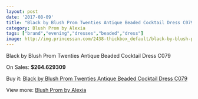 ```yaml
---
layout: post
date: '2017-08-09'
title: "Black by Blush Prom Twenties Antique Beaded Cocktail Dress C079"
category: Blush Prom by Alexia
tags: ["brand","evening","dresses","beaded","dress"]
image: http://img.princessan.com/2438-thickbox_default/black-by-blush-prom-twenties-antique-beaded-cocktail-dress-c079.jpg
---
```

Black by Blush Prom Twenties Antique Beaded Cocktail Dress C079

On Sales: **$264.629309**
<a href="https://www.princessan.com/en/blush-prom-by-alexia/1100-black-by-blush-prom-twenties-antique-beaded-cocktail-dress-c079.html"><amp-img layout="responsive" width="600" height="600" src="//img.princessan.com/2438-thickbox_default/black-by-blush-prom-twenties-antique-beaded-cocktail-dress-c079.jpg" alt="Black by Blush Prom Twenties Antique Beaded Cocktail Dress C079 0" /></a>
<a href="https://www.princessan.com/en/blush-prom-by-alexia/1100-black-by-blush-prom-twenties-antique-beaded-cocktail-dress-c079.html"><amp-img layout="responsive" width="600" height="600" src="//img.princessan.com/2439-thickbox_default/black-by-blush-prom-twenties-antique-beaded-cocktail-dress-c079.jpg" alt="Black by Blush Prom Twenties Antique Beaded Cocktail Dress C079 1" /></a>

Buy it: [Black by Blush Prom Twenties Antique Beaded Cocktail Dress C079](https://www.princessan.com/en/blush-prom-by-alexia/1100-black-by-blush-prom-twenties-antique-beaded-cocktail-dress-c079.html "Black by Blush Prom Twenties Antique Beaded Cocktail Dress C079")

View more: [Blush Prom by Alexia](https://www.princessan.com/en/11-blush-prom-by-alexia "Blush Prom by Alexia")